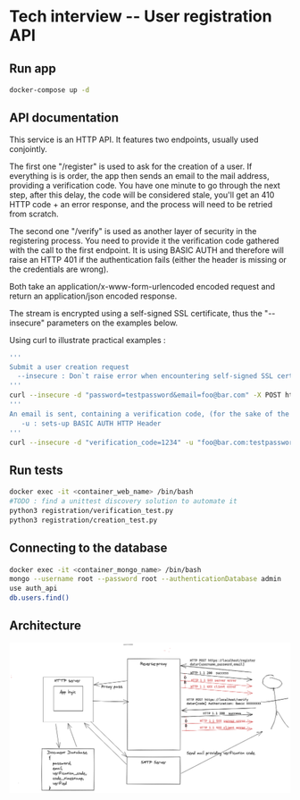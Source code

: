 # Tech interview -- User registration API

## Run app
```sh
docker-compose up -d
```
## API documentation
This service is an HTTP API. It features two endpoints, usually used conjointly.

The first one "/register" is used to ask for the creation of a user. If everything is is order, the app then sends an email to the mail address, providing a verification code. You have one minute to go through the next step, after this delay, the code will be considered stale, you'll get an 410 HTTP code + an error response, and the process will need to be retried from scratch.

The second one "/verify" is used as another layer of security in the registering process. You need to provide it the verification code gathered with the call to the first endpoint. It is using BASIC AUTH and therefore will raise an HTTP 401 if the authentication fails (either the header is missing or the credentials are wrong).

Both take an application/x-www-form-urlencoded encoded request and return an application/json encoded response.

The stream is encrypted using a self-signed SSL certificate, thus the "--insecure" parameters on the examples below.

Using curl to illustrate practical examples :

```sh
'''
Submit a user creation request
  --insecure : Don`t raise error when encountering self-signed SSL certificates
'''
curl --insecure -d "password=testpassword&email=foo@bar.com" -X POST https://localhost/register
'''
An email is sent, containing a verification code, (for the sake of the exercise, the code is also returned by the previous request as an HTTP data) get that code and use it to validate the creation
   -u : sets-up BASIC AUTH HTTP Header
'''
curl --insecure -d "verification_code=1234" -u "foo@bar.com:testpassword" -X POST https://localhost/verify
```
## Run tests
```sh
docker exec -it <container_web_name> /bin/bash  
#TODO : find a unittest discovery solution to automate it   
python3 registration/verification_test.py
python3 registration/creation_test.py 
```

## Connecting to the database
```sh
docker exec -it <container_mongo_name> /bin/bash
mongo --username root --password root --authenticationDatabase admin
use auth_api
db.users.find()
```

## Architecture 
![plot](./assets/Architecture.png)

